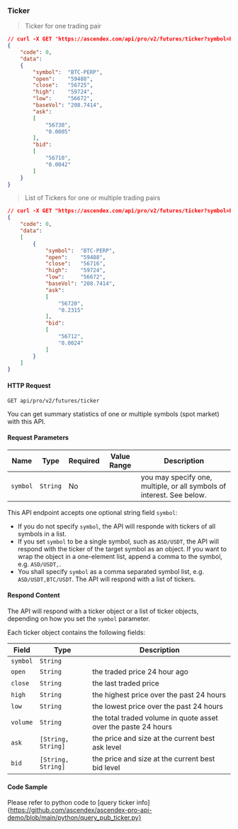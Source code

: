 ### Ticker

> Ticker for one trading pair

```json
// curl -X GET 'https://ascendex.com/api/pro/v2/futures/ticker?symbol=BTC-PERP'
{
    "code": 0,
    "data":
    {
        "symbol":  "BTC-PERP",
        "open":    "59488",
        "close":   "56725",
        "high":    "59724",
        "low":     "56672",
        "baseVol": "208.7414",
        "ask":
        [
            "56730",
            "0.0005"
        ],
        "bid":
        [
            "56710",
            "0.0042"
        ]
    }
}
```

> List of Tickers for one or multiple trading pairs

```json
// curl -X GET "https://ascendex.com/api/pro/v2/futures/ticker?symbol=BTC-PERP,"
{
    "code": 0,
    "data":
    [
        {
            "symbol":  "BTC-PERP",
            "open":    "59488",
            "close":   "56716",
            "high":    "59724",
            "low":     "56672",
            "baseVol": "208.7414",
            "ask":
            [
                "56720",
                "0.2315"
            ],
            "bid":
            [
                "56712",
                "0.0024"
            ]
        }
    ]
}
```

#### HTTP Request

`GET api/pro/v2/futures/ticker`

You can get summary statistics of one or multiple symbols (spot market) with this API. 

#### Request Parameters

Name       | Type      | Required | Value Range | Description
-----------| --------- | -------- | ----------- | ---------------
`symbol`   | `String`  |  No      |             | you may specify one, multiple, or all symbols of interest. See below.


This API endpoint accepts one optional string field `symbol`: 

* If you do not specify `symbol`, the API will responde with tickers of all symbols in a list. 
* If you set `symbol` to be a single symbol, such as `ASD/USDT`, the API will respond with the ticker of the target symbol as an object. 
  If you want to wrap the object in a one-element list, append a comma to the symbol, e.g. `ASD/USDT,`.
* You shall specify `symbol` as a comma separated symbol list, e.g. `ASD/USDT,BTC/USDT`. The API will respond with a list of tickers. 

#### Respond Content

The API will respond with a ticker object or a list of ticker objects, depending on how you set the `symbol` parameter. 

Each ticker object contains the following fields:

 Field      | Type                 | Description                                                                                 
----------- | -------------------- | --------------------- 
 `symbol`   |  `String`            | 
 `open`     |  `String`            | the traded price 24 hour ago
 `close`    |  `String`            | the last traded price
 `high`     |  `String`            | the highest price over the past 24 hours 
 `low`      |  `String`            | the lowest price over the past 24 hours 
 `volume`   |  `String`            | the total traded volume in quote asset over the paste 24 hours
 `ask`      |  `[String, String]`  | the price and size at the current best ask level
 `bid`      |  `[String, String]`  | the price and size at the current best bid level

#### Code Sample

Please refer to python code to [query ticker info]{https://github.com/ascendex/ascendex-pro-api-demo/blob/main/python/query_pub_ticker.py}
